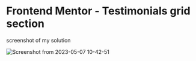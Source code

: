 # Frontend Mentor - Testimonials grid section

screenshot of my solution

![Screenshot from 2023-05-07 10-42-51](https://user-images.githubusercontent.com/61309573/236664633-8d5c63a3-3c8c-46e6-acb3-72ddb085c9e7.png)
